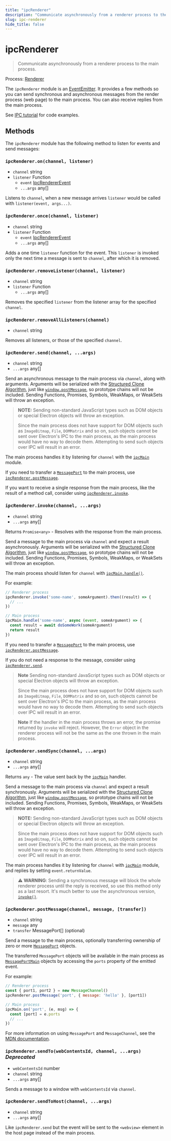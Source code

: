 ```yaml
---
title: "ipcRenderer"
description: "Communicate asynchronously from a renderer process to the main process."
slug: ipc-renderer
hide_title: false
---
```


# ipcRenderer

> Communicate asynchronously from a renderer process to the main process.

Process: [Renderer](../glossary.md#renderer-process)

The `ipcRenderer` module is an  [EventEmitter][event-emitter]. It provides a few
methods so you can send synchronous and asynchronous messages from the render
process (web page) to the main process. You can also receive replies from the
main process.

See [IPC tutorial](../tutorial/ipc.md) for code examples.

## Methods

The `ipcRenderer` module has the following method to listen for events and send messages:

### `ipcRenderer.on(channel, listener)`

* `channel` string
* `listener` Function
  * `event` [IpcRendererEvent][ipc-renderer-event]
  * `...args` any[]

Listens to `channel`, when a new message arrives `listener` would be called with
`listener(event, args...)`.

### `ipcRenderer.once(channel, listener)`

* `channel` string
* `listener` Function
  * `event` [IpcRendererEvent][ipc-renderer-event]
  * `...args` any[]

Adds a one time `listener` function for the event. This `listener` is invoked
only the next time a message is sent to `channel`, after which it is removed.

### `ipcRenderer.removeListener(channel, listener)`

* `channel` string
* `listener` Function
  * `...args` any[]

Removes the specified `listener` from the listener array for the specified
`channel`.

### `ipcRenderer.removeAllListeners(channel)`

* `channel` string

Removes all listeners, or those of the specified `channel`.

### `ipcRenderer.send(channel, ...args)`

* `channel` string
* `...args` any[]

Send an asynchronous message to the main process via `channel`, along with
arguments. Arguments will be serialized with the [Structured Clone
Algorithm][SCA], just like [`window.postMessage`][], so prototype chains will not be
included. Sending Functions, Promises, Symbols, WeakMaps, or WeakSets will
throw an exception.

> **NOTE:** Sending non-standard JavaScript types such as DOM objects or
> special Electron objects will throw an exception.
>
> Since the main process does not have support for DOM objects such as
> `ImageBitmap`, `File`, `DOMMatrix` and so on, such objects cannot be sent over
> Electron's IPC to the main process, as the main process would have no way to decode
> them. Attempting to send such objects over IPC will result in an error.

The main process handles it by listening for `channel` with the
[`ipcMain`](./ipc-main.md) module.

If you need to transfer a [`MessagePort`][] to the main process, use [`ipcRenderer.postMessage`](#ipcrendererpostmessagechannel-message-transfer).

If you want to receive a single response from the main process, like the result of a method call, consider using [`ipcRenderer.invoke`](#ipcrendererinvokechannel-args).

### `ipcRenderer.invoke(channel, ...args)`

* `channel` string
* `...args` any[]

Returns `Promise<any>` - Resolves with the response from the main process.

Send a message to the main process via `channel` and expect a result
asynchronously. Arguments will be serialized with the [Structured Clone
Algorithm][SCA], just like [`window.postMessage`][], so prototype chains will not be
included. Sending Functions, Promises, Symbols, WeakMaps, or WeakSets will
throw an exception.

The main process should listen for `channel` with
[`ipcMain.handle()`](./ipc-main.md#ipcmainhandlechannel-listener).

For example:

```js @ts-type={someArgument:unknown} @ts-type={doSomeWork:(arg:unknown)=>Promise<unknown>}
// Renderer process
ipcRenderer.invoke('some-name', someArgument).then((result) => {
  // ...
})

// Main process
ipcMain.handle('some-name', async (event, someArgument) => {
  const result = await doSomeWork(someArgument)
  return result
})
```

If you need to transfer a [`MessagePort`][] to the main process, use [`ipcRenderer.postMessage`](#ipcrendererpostmessagechannel-message-transfer).

If you do not need a response to the message, consider using [`ipcRenderer.send`](#ipcrenderersendchannel-args).

> **Note**
> Sending non-standard JavaScript types such as DOM objects or
> special Electron objects will throw an exception.
>
> Since the main process does not have support for DOM objects such as
> `ImageBitmap`, `File`, `DOMMatrix` and so on, such objects cannot be sent over
> Electron's IPC to the main process, as the main process would have no way to decode
> them. Attempting to send such objects over IPC will result in an error.

> **Note**
> If the handler in the main process throws an error,
> the promise returned by `invoke` will reject.
> However, the `Error` object in the renderer process
> will not be the same as the one thrown in the main process.

### `ipcRenderer.sendSync(channel, ...args)`

* `channel` string
* `...args` any[]

Returns `any` - The value sent back by the [`ipcMain`](./ipc-main.md) handler.

Send a message to the main process via `channel` and expect a result
synchronously. Arguments will be serialized with the [Structured Clone
Algorithm][SCA], just like [`window.postMessage`][], so prototype chains will not be
included. Sending Functions, Promises, Symbols, WeakMaps, or WeakSets will
throw an exception.

> **NOTE:** Sending non-standard JavaScript types such as DOM objects or
> special Electron objects will throw an exception.
>
> Since the main process does not have support for DOM objects such as
> `ImageBitmap`, `File`, `DOMMatrix` and so on, such objects cannot be sent over
> Electron's IPC to the main process, as the main process would have no way to decode
> them. Attempting to send such objects over IPC will result in an error.

The main process handles it by listening for `channel` with [`ipcMain`](./ipc-main.md) module,
and replies by setting `event.returnValue`.

> :warning: **WARNING**: Sending a synchronous message will block the whole
> renderer process until the reply is received, so use this method only as a
> last resort. It's much better to use the asynchronous version,
> [`invoke()`](./ipc-renderer.md#ipcrendererinvokechannel-args).

### `ipcRenderer.postMessage(channel, message, [transfer])`

* `channel` string
* `message` any
* `transfer` MessagePort[] (optional)

Send a message to the main process, optionally transferring ownership of zero
or more [`MessagePort`][] objects.

The transferred `MessagePort` objects will be available in the main process as
[`MessagePortMain`](./message-port-main.md) objects by accessing the `ports`
property of the emitted event.

For example:

```js
// Renderer process
const { port1, port2 } = new MessageChannel()
ipcRenderer.postMessage('port', { message: 'hello' }, [port1])

// Main process
ipcMain.on('port', (e, msg) => {
  const [port] = e.ports
  // ...
})
```

For more information on using `MessagePort` and `MessageChannel`, see the [MDN
documentation](https://developer.mozilla.org/en-US/docs/Web/API/MessageChannel).

### `ipcRenderer.sendTo(webContentsId, channel, ...args)` _Deprecated_

* `webContentsId` number
* `channel` string
* `...args` any[]

Sends a message to a window with `webContentsId` via `channel`.

### `ipcRenderer.sendToHost(channel, ...args)`

* `channel` string
* `...args` any[]

Like `ipcRenderer.send` but the event will be sent to the `<webview>` element in
the host page instead of the main process.

[event-emitter]: https://nodejs.org/api/events.html#events_class_eventemitter
[SCA]: https://developer.mozilla.org/en-US/docs/Web/API/Web_Workers_API/Structured_clone_algorithm
[`window.postMessage`]: https://developer.mozilla.org/en-US/docs/Web/API/Window/postMessage
[`MessagePort`]: https://developer.mozilla.org/en-US/docs/Web/API/MessagePort
[ipc-renderer-event]: ./structures/ipc-renderer-event.md
